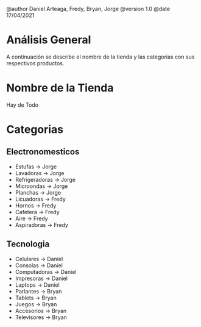 @author Daniel Arteaga, Fredy, Bryan, Jorge
@version 1.0
@date 17/04/2021

# Análisis General
A continuación se describe el nombre de la tienda y las categorias con sus respectivos productos.

# Nombre de la Tienda
Hay de Todo

# Categorias
## Electronomesticos

- Estufas -> Jorge
- Lavadoras -> Jorge
- Refrigeradoras -> Jorge
- Microondas -> Jorge
- Planchas -> Jorge
- Licuadoras -> Fredy
- Hornos -> Fredy
- Cafetera -> Fredy
- Aire -> Fredy
- Aspiradoras -> Fredy

## Tecnologia

- Celulares -> Daniel
- Consolas -> Daniel
- Computadoras -> Daniel
- Impresoras -> Daniel
- Laptops -> Daniel
- Parlantes -> Bryan
- Tablets -> Bryan
- Juegos -> Bryan
- Accesorios -> Bryan
- Televisores -> Bryan

